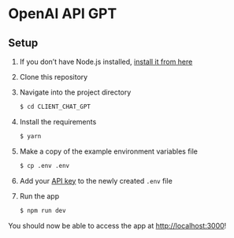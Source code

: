 # OpenAI API GPT

## Setup

1. If you don’t have Node.js installed, [install it from here](https://nodejs.org/en/)

2. Clone this repository

3. Navigate into the project directory

   ```bash
   $ cd CLIENT_CHAT_GPT
   ```

4. Install the requirements

   ```bash
   $ yarn
   ```

5. Make a copy of the example environment variables file

   ```bash
   $ cp .env .env
   ```

6. Add your [API key](https://beta.openai.com/account/api-keys) to the newly created `.env` file

7. Run the app

   ```bash
   $ npm run dev
   ```

You should now be able to access the app at 
[http://localhost:3000](http://localhost:3000)!
